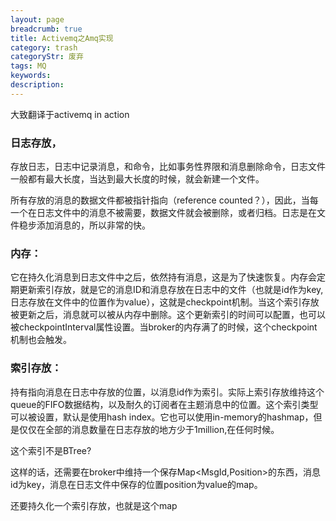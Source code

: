 ```yaml
---
layout: page
breadcrumb: true
title: Activemq之Amq实现
category: trash
categoryStr: 废弃
tags: MQ
keywords: 
description: 
---
```





大致翻译于activemq in action
          

### 日志存放， 

存放日志，日志中记录消息，和命令，比如事务性界限和消息删除命令，日志文件一般都有最大长度，当达到最大长度的时候，就会新建一个文件。

所有存放的消息的数据文件都被指针指向（reference counted？），因此，当每一个在日志文件中的消息不被需要，数据文件就会被删除，或者归档。日志是在文件稳步添加消息的，所以非常的快。

### 内存：

它在持久化消息到日志文件中之后，依然持有消息，这是为了快速恢复。内存会定期更新索引存放，就是它的消息ID和消息存放在日志中的文件（也就是id作为key,日志存放在文件中的位置作为value），这就是checkpoint机制。当这个索引存放被更新之后，消息就可以被从内存中删除。这个更新索引的时间可以配置，也可以被checkpointInterval属性设置。当broker的内存满了的时候，这个checkpoint机制也会触发。

### 索引存放：

持有指向消息在日志中存放的位置，以消息id作为索引。实际上索引存放维持这个queue的FIFO数据结构，以及耐久的订阅者在主题消息中的位置。这个索引类型可以被设置，默认是使用hash index。它也可以使用in-memory的hashmap，但是仅仅在全部的消息数量在日志存放的地方少于1million,在任何时候。

这个索引不是BTree?

这样的话，还需要在broker中维持一个保存Map<MsgId,Position>的东西，消息id为key，消息在日志文件中保存的位置position为value的map。

还要持久化一个索引存放，也就是这个map



